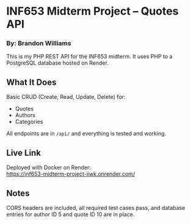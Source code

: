 # INF653 Midterm Project – Quotes API
### By: Brandon Williams

This is my PHP REST API for the INF653 midterm. It uses PHP to a PostgreSQL database hosted on Render.

## What It Does

Basic CRUD (Create, Read, Update, Delete) for:

- Quotes
- Authors
- Categories

All endpoints are in `/api/` and everything is tested and working.

## Live Link

Deployed with Docker on Render:  
https://inf653-midterm-project-iiwk.onrender.com/

## Notes

CORS headers are included, all required test cases pass, and database entries for author ID 5 and quote ID 10 are in place.
